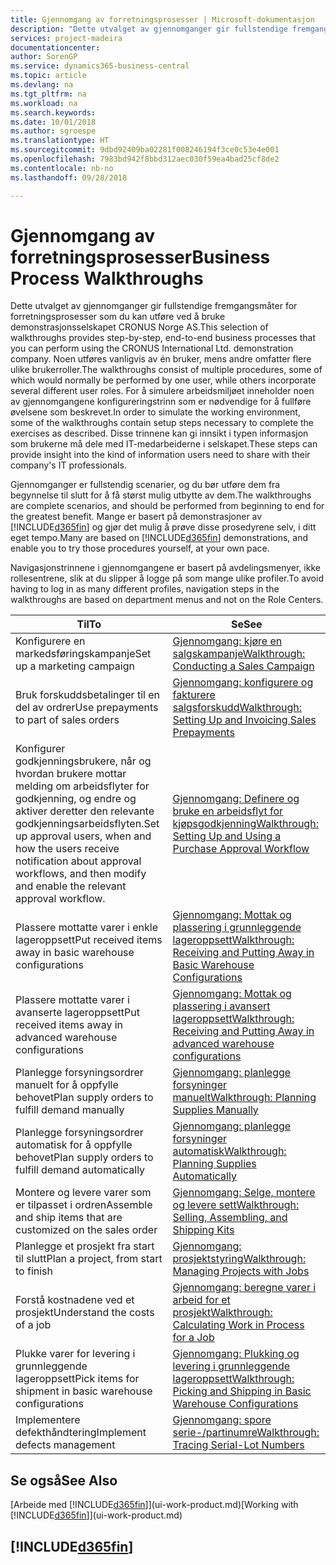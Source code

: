 ```yaml
---
title: Gjennomgang av forretningsprosesser | Microsoft-dokumentasjon
description: "Dette utvalget av gjennomganger gir fullstendige fremgangsmåter for forretningsprosesser som du kan utføre ved å bruke demonstrasjonsselskapet CRONUS Norge AS. Noen utføres vanligvis av én bruker, mens andre omfatter flere ulike brukerroller. For å simulere arbeidsmiljøet inneholder noen av gjennomgangene konfigureringstrinn som er nødvendige for å fullføre øvelsene som beskrevet. Disse trinnene kan gi innsikt i typen informasjon som brukerne må dele med IT-medarbeiderne i selskapet."
services: project-madeira
documentationcenter: 
author: SorenGP
ms.service: dynamics365-business-central
ms.topic: article
ms.devlang: na
ms.tgt_pltfrm: na
ms.workload: na
ms.search.keywords: 
ms.date: 10/01/2018
ms.author: sgroespe
ms.translationtype: HT
ms.sourcegitcommit: 9dbd92409ba02281f008246194f3ce0c53e4e001
ms.openlocfilehash: 7983bd942f8bbd312aec030f59ea4bad25cf8de2
ms.contentlocale: nb-no
ms.lasthandoff: 09/28/2018

---
```

# <a name="business-process-walkthroughs"></a><span data-ttu-id="d996d-106">Gjennomgang av forretningsprosesser</span><span class="sxs-lookup"><span data-stu-id="d996d-106">Business Process Walkthroughs</span></span>
<span data-ttu-id="d996d-107">Dette utvalget av gjennomganger gir fullstendige fremgangsmåter for forretningsprosesser som du kan utføre ved å bruke demonstrasjonsselskapet CRONUS Norge AS.</span><span class="sxs-lookup"><span data-stu-id="d996d-107">This selection of walkthroughs provides step-by-step, end-to-end business processes that you can perform using the CRONUS International Ltd. demonstration company.</span></span> <span data-ttu-id="d996d-108">Noen utføres vanligvis av én bruker, mens andre omfatter flere ulike brukerroller.</span><span class="sxs-lookup"><span data-stu-id="d996d-108">The walkthroughs consist of multiple procedures, some of which would normally be performed by one user, while others incorporate several different user roles.</span></span> <span data-ttu-id="d996d-109">For å simulere arbeidsmiljøet inneholder noen av gjennomgangene konfigureringstrinn som er nødvendige for å fullføre øvelsene som beskrevet.</span><span class="sxs-lookup"><span data-stu-id="d996d-109">In order to simulate the working environment, some of the walkthroughs contain setup steps necessary to complete the exercises as described.</span></span> <span data-ttu-id="d996d-110">Disse trinnene kan gi innsikt i typen informasjon som brukerne må dele med IT-medarbeiderne i selskapet.</span><span class="sxs-lookup"><span data-stu-id="d996d-110">These steps can provide insight into the kind of information users need to share with their company's IT professionals.</span></span>  

 <span data-ttu-id="d996d-111">Gjennomganger er fullstendig scenarier, og du bør utføre dem fra begynnelse til slutt for å få størst mulig utbytte av dem.</span><span class="sxs-lookup"><span data-stu-id="d996d-111">The walkthroughs are complete scenarios, and should be performed from beginning to end for the greatest benefit.</span></span> <span data-ttu-id="d996d-112">Mange er basert på demonstrasjoner av [!INCLUDE[d365fin](includes/d365fin_md.md)] og gjør det mulig å prøve disse prosedyrene selv, i ditt eget tempo.</span><span class="sxs-lookup"><span data-stu-id="d996d-112">Many are based on [!INCLUDE[d365fin](includes/d365fin_md.md)] demonstrations, and enable you to try those procedures yourself, at your own pace.</span></span>  

 <span data-ttu-id="d996d-113">Navigasjonstrinnene i gjennomgangene er basert på avdelingsmenyer, ikke rollesentrene, slik at du slipper å logge på som mange ulike profiler.</span><span class="sxs-lookup"><span data-stu-id="d996d-113">To avoid having to log in as many different profiles, navigation steps in the walkthroughs are based on department menus and not on the Role Centers.</span></span>  

|<span data-ttu-id="d996d-114">Til</span><span class="sxs-lookup"><span data-stu-id="d996d-114">To</span></span>|<span data-ttu-id="d996d-115">Se</span><span class="sxs-lookup"><span data-stu-id="d996d-115">See</span></span>|  
|--------|---------|  
|<span data-ttu-id="d996d-116">Konfigurere en markedsføringskampanje</span><span class="sxs-lookup"><span data-stu-id="d996d-116">Set up a marketing campaign</span></span>|[<span data-ttu-id="d996d-117">Gjennomgang: kjøre en salgskampanje</span><span class="sxs-lookup"><span data-stu-id="d996d-117">Walkthrough: Conducting a Sales Campaign</span></span>](walkthrough-conducting-a-sales-campaign.md)|  
|<span data-ttu-id="d996d-118">Bruk forskuddsbetalinger til en del av ordrer</span><span class="sxs-lookup"><span data-stu-id="d996d-118">Use prepayments to part of sales orders</span></span>|[<span data-ttu-id="d996d-119">Gjennomgang: konfigurere og fakturere salgsforskudd</span><span class="sxs-lookup"><span data-stu-id="d996d-119">Walkthrough: Setting Up and Invoicing Sales Prepayments</span></span>](walkthrough-setting-up-and-invoicing-sales-prepayments.md)|  
|<span data-ttu-id="d996d-120">Konfigurer godkjenningsbrukere, når og hvordan brukere mottar melding om arbeidsflyter for godkjenning, og endre og aktiver deretter den relevante godkjenningsarbeidsflyten.</span><span class="sxs-lookup"><span data-stu-id="d996d-120">Set up approval users, when and how the users receive notification about approval workflows, and then modify and enable the relevant approval workflow.</span></span>|[<span data-ttu-id="d996d-121">Gjennomgang: Definere og bruke en arbeidsflyt for kjøpsgodkjenning</span><span class="sxs-lookup"><span data-stu-id="d996d-121">Walkthrough: Setting Up and Using a Purchase Approval Workflow</span></span>](walkthrough-setting-up-and-using-a-purchase-approval-workflow.md)|  
|<span data-ttu-id="d996d-122">Plassere mottatte varer i enkle lageroppsett</span><span class="sxs-lookup"><span data-stu-id="d996d-122">Put received items away in basic warehouse configurations</span></span>|[<span data-ttu-id="d996d-123">Gjennomgang: Mottak og plassering i grunnleggende lageroppsett</span><span class="sxs-lookup"><span data-stu-id="d996d-123">Walkthrough: Receiving and Putting Away in Basic Warehouse Configurations</span></span>](walkthrough-receiving-and-putting-away-in-basic-warehousing.md)|  
|<span data-ttu-id="d996d-124">Plassere mottatte varer i avanserte lageroppsett</span><span class="sxs-lookup"><span data-stu-id="d996d-124">Put received items away in advanced warehouse configurations</span></span>|[<span data-ttu-id="d996d-125">Gjennomgang: Mottak og plassering i avansert lageroppsett</span><span class="sxs-lookup"><span data-stu-id="d996d-125">Walkthrough: Receiving and Putting Away in advanced warehouse configurations</span></span>](walkthrough-receiving-and-putting-away-in-advanced-warehousing.md)|  
|<span data-ttu-id="d996d-126">Planlegge forsyningsordrer manuelt for å oppfylle behovet</span><span class="sxs-lookup"><span data-stu-id="d996d-126">Plan supply orders to fulfill demand manually</span></span>|[<span data-ttu-id="d996d-127">Gjennomgang: planlegge forsyninger manuelt</span><span class="sxs-lookup"><span data-stu-id="d996d-127">Walkthrough: Planning Supplies Manually</span></span>](walkthrough-planning-supplies-manually.md)|  
|<span data-ttu-id="d996d-128">Planlegge forsyningsordrer automatisk for å oppfylle behovet</span><span class="sxs-lookup"><span data-stu-id="d996d-128">Plan supply orders to fulfill demand automatically</span></span>|[<span data-ttu-id="d996d-129">Gjennomgang: planlegge forsyninger automatisk</span><span class="sxs-lookup"><span data-stu-id="d996d-129">Walkthrough: Planning Supplies Automatically</span></span>](walkthrough-planning-supplies-automatically.md)|  
|<span data-ttu-id="d996d-130">Montere og levere varer som er tilpasset i ordren</span><span class="sxs-lookup"><span data-stu-id="d996d-130">Assemble and ship items that are customized on the sales order</span></span>|[<span data-ttu-id="d996d-131">Gjennomgang: Selge, montere og levere sett</span><span class="sxs-lookup"><span data-stu-id="d996d-131">Walkthrough: Selling, Assembling, and Shipping Kits</span></span>](walkthrough-selling-assembling-and-shipping-kits.md)|  
|<span data-ttu-id="d996d-132">Planlegge et prosjekt fra start til slutt</span><span class="sxs-lookup"><span data-stu-id="d996d-132">Plan a project, from start to finish</span></span>|[<span data-ttu-id="d996d-133">Gjennomgang: prosjektstyring</span><span class="sxs-lookup"><span data-stu-id="d996d-133">Walkthrough: Managing Projects with Jobs</span></span>](walkthrough-managing-projects-with-jobs.md)|  
|<span data-ttu-id="d996d-134">Forstå kostnadene ved et prosjekt</span><span class="sxs-lookup"><span data-stu-id="d996d-134">Understand the costs of a job</span></span>|[<span data-ttu-id="d996d-135">Gjennomgang: beregne varer i arbeid for et prosjekt</span><span class="sxs-lookup"><span data-stu-id="d996d-135">Walkthrough: Calculating Work in Process for a Job</span></span>](walkthrough-calculating-work-in-process-for-a-job.md)|  
|<span data-ttu-id="d996d-136">Plukke varer for levering i grunnleggende lageroppsett</span><span class="sxs-lookup"><span data-stu-id="d996d-136">Pick items for shipment in basic warehouse configurations</span></span>|[<span data-ttu-id="d996d-137">Gjennomgang: Plukking og levering i grunnleggende lageroppsett</span><span class="sxs-lookup"><span data-stu-id="d996d-137">Walkthrough: Picking and Shipping in Basic Warehouse Configurations</span></span>](walkthrough-picking-and-shipping-in-basic-warehousing.md)|  
|<span data-ttu-id="d996d-138">Implementere defekthåndtering</span><span class="sxs-lookup"><span data-stu-id="d996d-138">Implement defects management</span></span>|[<span data-ttu-id="d996d-139">Gjennomgang: spore serie-/partinumre</span><span class="sxs-lookup"><span data-stu-id="d996d-139">Walkthrough: Tracing Serial-Lot Numbers</span></span>](walkthrough-tracing-serial-lot-numbers.md)|  

## <a name="see-also"></a><span data-ttu-id="d996d-140">Se også</span><span class="sxs-lookup"><span data-stu-id="d996d-140">See Also</span></span>
<span data-ttu-id="d996d-141">[Arbeide med [!INCLUDE[d365fin](includes/d365fin_md.md)]](ui-work-product.md)</span><span class="sxs-lookup"><span data-stu-id="d996d-141">[Working with [!INCLUDE[d365fin](includes/d365fin_md.md)]](ui-work-product.md)</span></span>  

## [!INCLUDE[d365fin](includes/free_trial_md.md)]  
 


